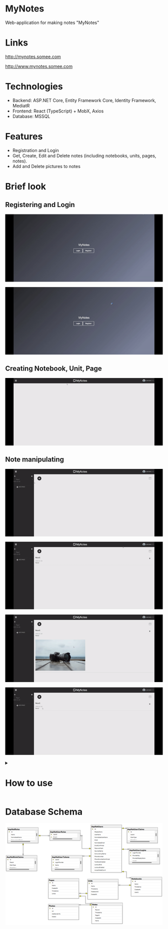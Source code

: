 # MyNotes
Web-application for making notes "MyNotes"

# Links

http://mynotes.somee.com

http://www.mynotes.somee.com

# Technologies

- Backend: ASP.NET Core, Entity Framework Core, Identity Framework, MediatR
- Frontend: React (TypeScript) + MobX, Axios
- Database: MSSQL

# Features
- Registration and Login
- Get, Create, Edit and Delete notes (including notebooks, units, pages, notes).
- Add and Delete pictures to notes

# Brief look

## Registering and Login

![](https://github.com/slezyradosti/MyNotes/blob/master/readme-files/register.gif)

![](https://github.com/slezyradosti/MyNotes/blob/master/readme-files/login.gif)

## Creating Notebook, Unit, Page

![](https://github.com/slezyradosti/MyNotes/blob/master/readme-files/Creating_notebooks_units_pages.gif)

## Note manipulating

![](https://github.com/slezyradosti/MyNotes/blob/master/readme-files/Creating_note.gif)

![](https://github.com/slezyradosti/MyNotes/blob/master/readme-files/Note_managing1.gif)

![](https://github.com/slezyradosti/MyNotes/blob/master/readme-files/Note_managing2.gif)

![](https://github.com/slezyradosti/MyNotes/blob/master/readme-files/Note_managing3.gif)

<details>
<summary>
  
# How to use

</summary>

To use web-site features, a user must be registered.
To register, a user must provide his email and name, create a nickname and a password.
To log in, a user must know his email and password.

To create a Notebook, a user needs to click “Menu” icon on top of the website. The sidebar will appear.
There is a button “Add Notebook” at the bottom of the sidebar. By clicking the button, a user will see a form for creating a Notebook. A Notebook name is required to fill. Then a user needs to click a button, “Submit” to create a notebook or “Cancel” to cancel the action.

When a Notebook is created, a user can edit and delete a Notebook by click arrow beside its name. To open the Notebook, a user needs to lick on its name. The Units of the Notebooks are loaded then. A User can manipulate with Units the same way as Notebook.

Then a user can open a created Unit. The Pages of the Unit are loaded then. A User can manipulate with Pages the same way as Units.

To add a Note, a user needs to open a Page. The Notes of the Page are loaded then. Notes are showed on the main screen, not inside the sidebar.
To add a Note, a user needs to click button '+' at the top of the screen. User will see creating form. Note name and record are required to fill.
Then to create the Note, a user needs to press “Submit” button.
A user can add pictures to his notes. Better way to adding picture is edition a Note.
To edit a Note, a user needs to click its name or its record. The editing form will appear. To add an image, a user needs to click 'Add Image' icon (names of the icons appear on hover). The uploading image form will appear. A user just needs to select an image to upload and the uploading process will start. Loading indicator on the button “Submit” will indicate that the Note is uploading to a server. Eventually, a user will see the Note with uploaded image.
To delete an Image, a user can click images icon or just delete link to the image inside the Note's record. After clicking the images icon, a list of the Note's images will appear with a “trash” icon beside each. To delete an image, a user needs to click the “trash” button.

A User can style Note's record. There is “Help” button with an '?' icon available during the editing note process. After licking on the button a user will see styling instructions.

Users can navigate to their profiles by licking on their name and choosing “My profile” options. “My profile” page shows users their statistic of creating notebooks and notes during a current year.
Users can log out by clicking their name and choosing “Logout”.
  
</details>


# Database Schema

![](https://github.com/slezyradosti/MyNotes/blob/master/readme-files/mynotesdb.png)

